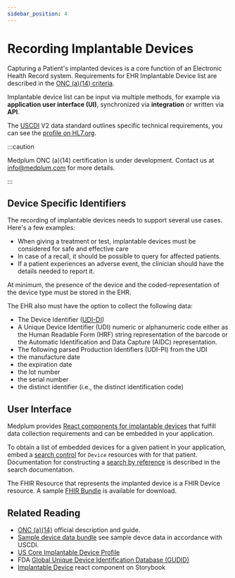 ```yaml
---
sidebar_position: 4
---
```


# Recording Implantable Devices

Capturing a Patient's implanted devices is a core function of an Electronic Health Record system. Requirements for EHR Implantable Device list are described in the [ONC (a)(14) criteria](https://www.healthit.gov/test-method/implantable-device-list).

Implantable device list can be input via multiple methods, for example via **application user interface (UI)**, synchronized via **integration** or written via **API**.

The [USCDI](/docs/fhir-datastore/understanding-uscdi-dataclasses) V2 data standard outlines specific technical requirements, you can see the [profile on HL7.org](https://hl7.org/fhir/us/core/stu3.1.1/StructureDefinition-us-core-implantable-device.html).

:::caution

Medplum ONC (a)(14) certification is under development. Contact us at info@medplum.com for more details.

:::

## Device Specific Identifiers

The recording of implantable devices needs to support several use cases. Here's a few examples:

- When giving a treatment or test, implantable devices must be considered for safe and effective care
- In case of a recall, it should be possible to query for affected patients.
- If a patient experiences an adverse event, the clinician should have the details needed to report it.

At minimum, the presence of the device and the coded-representation of the device type must be stored in the EHR.

The EHR also must have the option to collect the following data:

- The Device Identifier ([UDI-DI](https://www.fda.gov/medical-devices/global-unique-device-identification-database-gudid/accessgudid-public))
- A Unique Device Identifier (UDI) numeric or alphanumeric code
  either as the Human Readable Form (HRF) string representation of the barcode
  or the Automatic Identification and Data Capture (AIDC) representation.
- The following parsed Production Identifiers (UDI-PI) from the UDI
- the manufacture date
- the expiration date
- the lot number
- the serial number
- the distinct identifier (i.e., the distinct identification code)

## User Interface

Medplum provides [React components for implantable devices](https://storybook.medplum.com/?path=/story/medplum-resourceform--us-core-implantable-device) that fulfill data collection requirements and can be embedded in your application.

To obtain a list of embedded devices for a given patient in your application, embed a [search control](https://storybook.medplum.com/?path=/story/medplum-searchcontrol--checkboxes) for `Device` resources with for that patient. Documentation for constructing a [search by reference](/docs/search/basic-search#searching-by-reference) is described in the search documentation.

The FHIR Resource that represents the implanted device is a FHIR Device resource. A sample [FHIR Bundle](https://drive.google.com/file/d/1tLJ4qyWNczAvcfhxMA6HyKETdwFlDYjV/view?usp=sharing) is available for download.

## Related Reading

- [ONC (a)(14)](https://www.healthit.gov/test-method/implantable-device-list) official description and guide.
- [Sample device data bundle](https://drive.google.com/file/d/1tLJ4qyWNczAvcfhxMA6HyKETdwFlDYjV/view?usp=sharing) see sample devce data in accordance with USCDI.
- [US Core Implantable Device Profile](https://hl7.org/fhir/us/core/stu3.1.1/StructureDefinition-us-core-implantable-device.html)
- FDA [Global Unique Device Identification Database (GUDID)](https://www.fda.gov/medical-devices/global-unique-device-identification-database-gudid/accessgudid-public)
- [Implantable Device](https://storybook.medplum.com/?path=/story/medplum-resourceform--us-core-implantable-device) react component on Storybook
